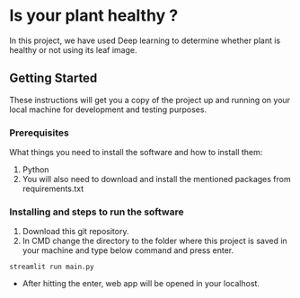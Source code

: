 # Is your plant healthy ?



In this project, we have used Deep learning to determine whether plant is healthy or not using its leaf image.

## Getting Started

These instructions will get you a copy of the project up and running on your local machine for development and testing purposes.

### Prerequisites

What things you need to install the software and how to install them:

1. Python
2. You will also need to download and install the mentioned packages from requirements.txt
   
### Installing and steps to run the software


1. Download this git repository.
2. In CMD change the directory to the folder where this project is saved in your machine and type below command and press enter.
  
  ```
  streamlit run main.py
  ```
   
  - After hitting the enter, web app will be opened in your localhost.

